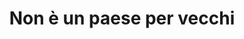 ---
layout: post
title: Non è un paese per vecchi
director: Cohen brothers
year: 2007
cover: https://images.mubicdn.net/images/film/117/cache-47780-1559332906/image-w1280.jpg
oscar: true
---